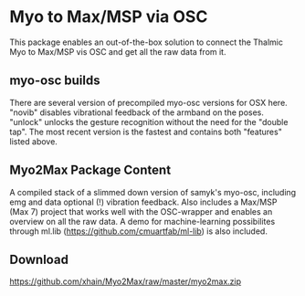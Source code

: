 # Myo to Max/MSP via OSC

This package enables an out-of-the-box solution to connect the Thalmic Myo to Max/MSP vis OSC and get all the raw data from it.

## myo-osc builds
There are several version of precompiled myo-osc versions for OSX here.
"novib" disables vibrational feedback of the armband on the poses.
"unlock" unlocks the gesture recognition without the need for the "double tap".
The most recent version is the fastest and contains both "features" listed above.

## Myo2Max Package Content
A compiled stack of a slimmed down version of samyk's myo-osc, including emg and data optional (!) vibration feedback.
Also includes a Max/MSP (Max 7) project that works well with the OSC-wrapper and enables an overview on all the raw data.
A demo for machine-learning possibilites through ml.lib (https://github.com/cmuartfab/ml-lib) is also included.

## Download
https://github.com/xhain/Myo2Max/raw/master/myo2max.zip
